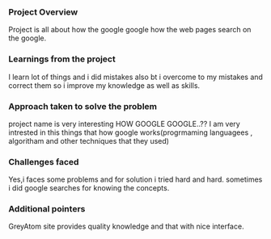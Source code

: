 ### Project Overview

 Project is all about how the google google
how the web pages search on the google.


### Learnings from the project

 I learn lot of things and i did mistakes also bt i overcome to my mistakes and correct them so i improve my knowledge as well as skills.


### Approach taken to solve the problem

 project name is very interesting HOW GOOGLE GOOGLE..??
I am very intrested in this things that how google works(progrmaming languagees , algoritham and other techniques that they used)


### Challenges faced

 Yes,i faces some problems and for solution i tried hard and hard.
sometimes i did google searches for knowing the concepts.


### Additional pointers

 GreyAtom site provides quality knowledge and that with nice interface.


